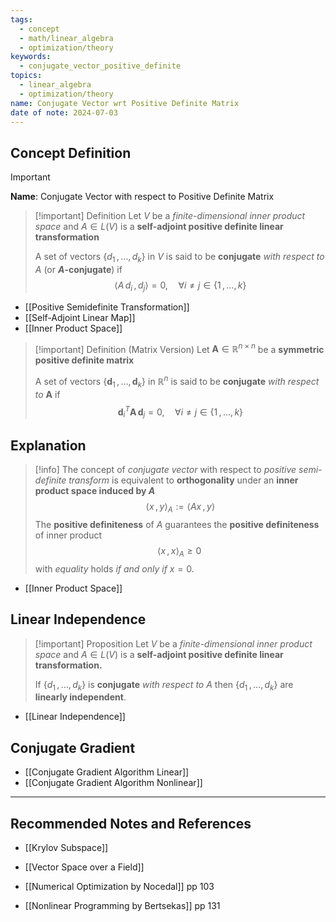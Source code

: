 ```yaml
---
tags:
  - concept
  - math/linear_algebra
  - optimization/theory
keywords:
  - conjugate_vector_positive_definite
topics:
  - linear_algebra
  - optimization/theory
name: Conjugate Vector wrt Positive Definite Matrix
date of note: 2024-07-03
---
```


## Concept Definition

>[!important]
>**Name**: Conjugate Vector with respect to Positive Definite Matrix

>[!important] Definition
>Let $V$ be a *finite-dimensional inner product space* and $A \in L(V)$ is a **self-adjoint positive definite linear transformation**
>
>A set of vectors $\{ d_{1} \,{,}\ldots{,}\, d_{k}\}$ in $V$ is said to be **conjugate** *with respect to* $A$ (or **$A$-conjugate**) if
>$$
>\left\langle  A\,d_{i}\,,\, d_{j}  \right\rangle = 0, \quad \forall i \neq j \in \{ 1 \,{,}\ldots{,}\,k \}
>$$

- [[Positive Semidefinite Transformation]]
- [[Self-Adjoint Linear Map]]
- [[Inner Product Space]]

>[!important] Definition (Matrix Version)
>Let $\boldsymbol{A} \in \mathbb{R}^{n\times n}$ be a **symmetric positive definite matrix**
>
>A set of vectors $\{ \boldsymbol{d}_{1} \,{,}\ldots{,}\, \boldsymbol{d}_{k}\}$ in $\mathbb{R}^n$ is said to be **conjugate** *with respect to* $\boldsymbol{A}$ if
>$$
> \boldsymbol{d}_{i}^T\boldsymbol{A}\,\boldsymbol{d}_{j} = 0, \quad \forall i \neq j \in \{ 1 \,{,}\ldots{,}\,k \}
>$$

## Explanation

>[!info]
>The concept of *conjugate vector* with respect to *positive semi-definite transform* is equivalent to **orthogonality** under an **inner product space induced by $A$** 
>$$
>\left\langle  x\,,\, y   \right\rangle_{A} := \left\langle  A x\,,\,y    \right\rangle
>$$
>The **positive definiteness** of $A$ guarantees the **positive definiteness** of inner product
>$$
>\left\langle  x\,,\, x \right\rangle_{A} \ge 0\; 
>$$
>with *equality* holds *if and only if* $x=0.$

- [[Inner Product Space]]


## Linear Independence


>[!important] Proposition
>Let $V$ be a *finite-dimensional inner product space* and $A \in L(V)$ is a **self-adjoint positive definite linear transformation.**
>
>If  $\{ d_{1} \,{,}\ldots{,}\, d_{k}\}$ is **conjugate** *with respect to* $A$ then $\{ d_{1} \,{,}\ldots{,}\, d_{k}\}$ are **linearly independent**.

- [[Linear Independence]]


## Conjugate Gradient

- [[Conjugate Gradient Algorithm Linear]]
- [[Conjugate Gradient Algorithm Nonlinear]]


-----------
##  Recommended Notes and References


- [[Krylov Subspace]]
- [[Vector Space over a Field]]

- [[Numerical Optimization by Nocedal]] pp 103
- [[Nonlinear Programming by Bertsekas]] pp 131